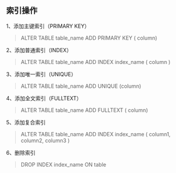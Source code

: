 



## 索引操作

1、添加主键索引（PRIMARY KEY）

> ALTER TABLE table_name ADD PRIMARY KEY ( column)

2、添加普通索引（INDEX） 

> ALTER TABLE table_name ADD INDEX index_name ( column ) 

3、添加唯一索引（UNIQUE）

> ALTER TABLE table_name ADD UNIQUE (column) 

4、添加全文索引（FULLTEXT）

> ALTER TABLE table_name ADD FULLTEXT ( column) 

5、添加复合索引

> ALTER TABLE table_name ADD INDEX index_name ( column1, column2, column3 )

6、删除索引

> DROP INDEX index_name ON table
